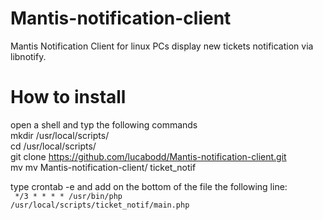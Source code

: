 # Mantis-notification-client
Mantis Notification Client for linux PCs display new tickets notification via libnotify.

# How to install
open a shell and typ the following commands
 <br> mkdir /usr/local/scripts/
 <br> cd /usr/local/scripts/
 <br> git clone  https://github.com/lucabodd/Mantis-notification-client.git 
 <br> mv mv Mantis-notification-client/ ticket_notif
 
 


type crontab -e and add on the bottom of the file the following line:<br>
<code>
 */3 * * * * /usr/bin/php /usr/local/scripts/ticket_notif/main.php
</code>

